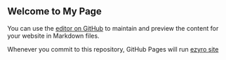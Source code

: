 ## Welcome to My Page

You can use the [editor on GitHub](https://github.com/appletech143/565/edit/main/docs/index.md) to maintain and preview the content for your website in Markdown files.

Whenever you commit to this repository, GitHub Pages will run [ezyro site](appletech404.ezyro.com)
